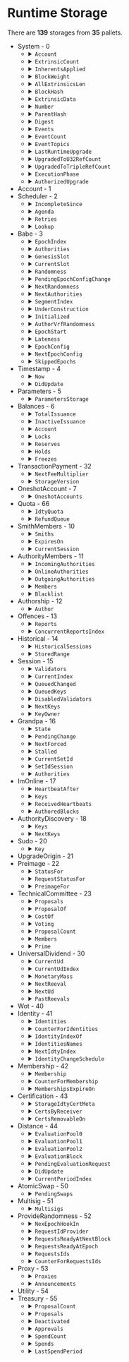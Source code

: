 # Runtime Storage

There are **139** storages from **35** pallets.

<ul>

<li>System - 0
<ul>

<li>
<details>
<summary>
<code>Account</code>
</summary>
 The full account information for a particular account ID.

```rust
key: sp_core::crypto::AccountId32
value: frame_system::AccountInfo<U32, pallet_duniter_account::types::AccountData<U64, U32>>
```

</details>
</li>

<li>
<details>
<summary>
<code>ExtrinsicCount</code>
</summary>
 Total extrinsics count for the current block.

```rust
value: Option<U32>
```

</details>
</li>

<li>
<details>
<summary>
<code>InherentsApplied</code>
</summary>
 Whether all inherents have been applied.

```rust
value: Bool
```

</details>
</li>

<li>
<details>
<summary>
<code>BlockWeight</code>
</summary>
 The current weight for the block.

```rust
value: frame_support::dispatch::PerDispatchClass<sp_weights::weight_v2::Weight>
```

</details>
</li>

<li>
<details>
<summary>
<code>AllExtrinsicsLen</code>
</summary>
 Total length (in bytes) for all extrinsics put together, for the current block.

```rust
value: Option<U32>
```

</details>
</li>

<li>
<details>
<summary>
<code>BlockHash</code>
</summary>
 Map of block numbers to block hashes.

```rust
key: U32
value: primitive_types::H256
```

</details>
</li>

<li>
<details>
<summary>
<code>ExtrinsicData</code>
</summary>
 Extrinsics data for the current block (maps an extrinsic's index to its data).

```rust
key: U32
value: Vec<U8>
```

</details>
</li>

<li>
<details>
<summary>
<code>Number</code>
</summary>
 The current block number being processed. Set by `execute_block`.

```rust
value: U32
```

</details>
</li>

<li>
<details>
<summary>
<code>ParentHash</code>
</summary>
 Hash of the previous block.

```rust
value: primitive_types::H256
```

</details>
</li>

<li>
<details>
<summary>
<code>Digest</code>
</summary>
 Digest of the current block, also part of the block header.

```rust
value: sp_runtime::generic::digest::Digest
```

</details>
</li>

<li>
<details>
<summary>
<code>Events</code>
</summary>
 Events deposited for the current block.

 NOTE: The item is unbound and should therefore never be read on chain.
 It could otherwise inflate the PoV size of a block.

 Events have a large in-memory size. Box the events to not go out-of-memory
 just in case someone still reads them from within the runtime.

```rust
value: Vec<frame_system::EventRecord<gdev_runtime::RuntimeEvent, primitive_types::H256>>
```

</details>
</li>

<li>
<details>
<summary>
<code>EventCount</code>
</summary>
 The number of events in the `Events<T>` list.

```rust
value: U32
```

</details>
</li>

<li>
<details>
<summary>
<code>EventTopics</code>
</summary>
 Mapping between a topic (represented by T::Hash) and a vector of indexes
 of events in the `<Events<T>>` list.

 All topic vectors have deterministic storage locations depending on the topic. This
 allows light-clients to leverage the changes trie storage tracking mechanism and
 in case of changes fetch the list of events of interest.

 The value has the type `(BlockNumberFor<T>, EventIndex)` because if we used only just
 the `EventIndex` then in case if the topic has the same contents on the next block
 no notification will be triggered thus the event might be lost.

```rust
key: primitive_types::H256
value: Vec<(U32, U32)>
```

</details>
</li>

<li>
<details>
<summary>
<code>LastRuntimeUpgrade</code>
</summary>
 Stores the `spec_version` and `spec_name` of when the last runtime upgrade happened.

```rust
value: Option<frame_system::LastRuntimeUpgradeInfo>
```

</details>
</li>

<li>
<details>
<summary>
<code>UpgradedToU32RefCount</code>
</summary>
 True if we have upgraded so that `type RefCount` is `u32`. False (default) if not.

```rust
value: Bool
```

</details>
</li>

<li>
<details>
<summary>
<code>UpgradedToTripleRefCount</code>
</summary>
 True if we have upgraded so that AccountInfo contains three types of `RefCount`. False
 (default) if not.

```rust
value: Bool
```

</details>
</li>

<li>
<details>
<summary>
<code>ExecutionPhase</code>
</summary>
 The execution phase of the block.

```rust
value: Option<frame_system::Phase>
```

</details>
</li>

<li>
<details>
<summary>
<code>AuthorizedUpgrade</code>
</summary>
 `Some` if a code upgrade has been authorized.

```rust
value: Option<frame_system::CodeUpgradeAuthorization<>>
```

</details>
</li>

</ul>
</li>

<li>Account - 1
<ul>

</ul>
</li>

<li>Scheduler - 2
<ul>

<li>
<details>
<summary>
<code>IncompleteSince</code>
</summary>


```rust
value: Option<U32>
```

</details>
</li>

<li>
<details>
<summary>
<code>Agenda</code>
</summary>
 Items to be executed, indexed by the block number that they should be executed on.

```rust
key: U32
value: bounded_collections::bounded_vec::BoundedVec<Option<pallet_scheduler::Scheduled<[U8; 32], frame_support::traits::preimages::Bounded<gdev_runtime::RuntimeCall, sp_runtime::traits::BlakeTwo256>, U32, gdev_runtime::OriginCaller, sp_core::crypto::AccountId32>>, >
```

</details>
</li>

<li>
<details>
<summary>
<code>Retries</code>
</summary>
 Retry configurations for items to be executed, indexed by task address.

```rust
key: (U32, U32)
value: pallet_scheduler::RetryConfig<U32>
```

</details>
</li>

<li>
<details>
<summary>
<code>Lookup</code>
</summary>
 Lookup from a name to the block number and index of the task.

 For v3 -> v4 the previously unbounded identities are Blake2-256 hashed to form the v4
 identities.

```rust
key: [U8; 32]
value: (U32, U32)
```

</details>
</li>

</ul>
</li>

<li>Babe - 3
<ul>

<li>
<details>
<summary>
<code>EpochIndex</code>
</summary>
 Current epoch index.

```rust
value: U64
```

</details>
</li>

<li>
<details>
<summary>
<code>Authorities</code>
</summary>
 Current epoch authorities.

```rust
value: bounded_collections::weak_bounded_vec::WeakBoundedVec<(sp_consensus_babe::app::Public, U64), >
```

</details>
</li>

<li>
<details>
<summary>
<code>GenesisSlot</code>
</summary>
 The slot at which the first epoch actually started. This is 0
 until the first block of the chain.

```rust
value: sp_consensus_slots::Slot
```

</details>
</li>

<li>
<details>
<summary>
<code>CurrentSlot</code>
</summary>
 Current slot number.

```rust
value: sp_consensus_slots::Slot
```

</details>
</li>

<li>
<details>
<summary>
<code>Randomness</code>
</summary>
 The epoch randomness for the *current* epoch.

 # Security

 This MUST NOT be used for gambling, as it can be influenced by a
 malicious validator in the short term. It MAY be used in many
 cryptographic protocols, however, so long as one remembers that this
 (like everything else on-chain) it is public. For example, it can be
 used where a number is needed that cannot have been chosen by an
 adversary, for purposes such as public-coin zero-knowledge proofs.

```rust
value: [U8; 32]
```

</details>
</li>

<li>
<details>
<summary>
<code>PendingEpochConfigChange</code>
</summary>
 Pending epoch configuration change that will be applied when the next epoch is enacted.

```rust
value: Option<sp_consensus_babe::digests::NextConfigDescriptor>
```

</details>
</li>

<li>
<details>
<summary>
<code>NextRandomness</code>
</summary>
 Next epoch randomness.

```rust
value: [U8; 32]
```

</details>
</li>

<li>
<details>
<summary>
<code>NextAuthorities</code>
</summary>
 Next epoch authorities.

```rust
value: bounded_collections::weak_bounded_vec::WeakBoundedVec<(sp_consensus_babe::app::Public, U64), >
```

</details>
</li>

<li>
<details>
<summary>
<code>SegmentIndex</code>
</summary>
 Randomness under construction.

 We make a trade-off between storage accesses and list length.
 We store the under-construction randomness in segments of up to
 `UNDER_CONSTRUCTION_SEGMENT_LENGTH`.

 Once a segment reaches this length, we begin the next one.
 We reset all segments and return to `0` at the beginning of every
 epoch.

```rust
value: U32
```

</details>
</li>

<li>
<details>
<summary>
<code>UnderConstruction</code>
</summary>
 TWOX-NOTE: `SegmentIndex` is an increasing integer, so this is okay.

```rust
key: U32
value: bounded_collections::bounded_vec::BoundedVec<[U8; 32], >
```

</details>
</li>

<li>
<details>
<summary>
<code>Initialized</code>
</summary>
 Temporary value (cleared at block finalization) which is `Some`
 if per-block initialization has already been called for current block.

```rust
value: Option<Option<sp_consensus_babe::digests::PreDigest>>
```

</details>
</li>

<li>
<details>
<summary>
<code>AuthorVrfRandomness</code>
</summary>
 This field should always be populated during block processing unless
 secondary plain slots are enabled (which don't contain a VRF output).

 It is set in `on_finalize`, before it will contain the value from the last block.

```rust
value: Option<[U8; 32]>
```

</details>
</li>

<li>
<details>
<summary>
<code>EpochStart</code>
</summary>
 The block numbers when the last and current epoch have started, respectively `N-1` and
 `N`.
 NOTE: We track this is in order to annotate the block number when a given pool of
 entropy was fixed (i.e. it was known to chain observers). Since epochs are defined in
 slots, which may be skipped, the block numbers may not line up with the slot numbers.

```rust
value: (U32, U32)
```

</details>
</li>

<li>
<details>
<summary>
<code>Lateness</code>
</summary>
 How late the current block is compared to its parent.

 This entry is populated as part of block execution and is cleaned up
 on block finalization. Querying this storage entry outside of block
 execution context should always yield zero.

```rust
value: U32
```

</details>
</li>

<li>
<details>
<summary>
<code>EpochConfig</code>
</summary>
 The configuration for the current epoch. Should never be `None` as it is initialized in
 genesis.

```rust
value: Option<sp_consensus_babe::BabeEpochConfiguration>
```

</details>
</li>

<li>
<details>
<summary>
<code>NextEpochConfig</code>
</summary>
 The configuration for the next epoch, `None` if the config will not change
 (you can fallback to `EpochConfig` instead in that case).

```rust
value: Option<sp_consensus_babe::BabeEpochConfiguration>
```

</details>
</li>

<li>
<details>
<summary>
<code>SkippedEpochs</code>
</summary>
 A list of the last 100 skipped epochs and the corresponding session index
 when the epoch was skipped.

 This is only used for validating equivocation proofs. An equivocation proof
 must contains a key-ownership proof for a given session, therefore we need a
 way to tie together sessions and epoch indices, i.e. we need to validate that
 a validator was the owner of a given key on a given session, and what the
 active epoch index was during that session.

```rust
value: bounded_collections::bounded_vec::BoundedVec<(U64, U32), >
```

</details>
</li>

</ul>
</li>

<li>Timestamp - 4
<ul>

<li>
<details>
<summary>
<code>Now</code>
</summary>
 The current time for the current block.

```rust
value: U64
```

</details>
</li>

<li>
<details>
<summary>
<code>DidUpdate</code>
</summary>
 Whether the timestamp has been updated in this block.

 This value is updated to `true` upon successful submission of a timestamp by a node.
 It is then checked at the end of each block execution in the `on_finalize` hook.

```rust
value: Bool
```

</details>
</li>

</ul>
</li>

<li>Parameters - 5
<ul>

<li>
<details>
<summary>
<code>ParametersStorage</code>
</summary>


```rust
value: pallet_duniter_test_parameters::types::Parameters<U32, U32, U64, U32>
```

</details>
</li>

</ul>
</li>

<li>Balances - 6
<ul>

<li>
<details>
<summary>
<code>TotalIssuance</code>
</summary>
 The total units issued in the system.

```rust
value: U64
```

</details>
</li>

<li>
<details>
<summary>
<code>InactiveIssuance</code>
</summary>
 The total units of outstanding deactivated balance in the system.

```rust
value: U64
```

</details>
</li>

<li>
<details>
<summary>
<code>Account</code>
</summary>
 The Balances pallet example of storing the balance of an account.

 # Example

 ```nocompile
  impl pallet_balances::Config for Runtime {
    type AccountStore = StorageMapShim<Self::Account<Runtime>, frame_system::Provider<Runtime>, AccountId, Self::AccountData<Balance>>
  }
 ```

 You can also store the balance of an account in the `System` pallet.

 # Example

 ```nocompile
  impl pallet_balances::Config for Runtime {
   type AccountStore = System
  }
 ```

 But this comes with tradeoffs, storing account balances in the system pallet stores
 `frame_system` data alongside the account data contrary to storing account balances in the
 `Balances` pallet, which uses a `StorageMap` to store balances data only.
 NOTE: This is only used in the case that this pallet is used to store balances.

```rust
key: sp_core::crypto::AccountId32
value: pallet_balances::types::AccountData<U64>
```

</details>
</li>

<li>
<details>
<summary>
<code>Locks</code>
</summary>
 Any liquidity locks on some account balances.
 NOTE: Should only be accessed when setting, changing and freeing a lock.

 Use of locks is deprecated in favour of freezes. See `https://github.com/paritytech/substrate/pull/12951/`

```rust
key: sp_core::crypto::AccountId32
value: bounded_collections::weak_bounded_vec::WeakBoundedVec<pallet_balances::types::BalanceLock<U64>, >
```

</details>
</li>

<li>
<details>
<summary>
<code>Reserves</code>
</summary>
 Named reserves on some account balances.

 Use of reserves is deprecated in favour of holds. See `https://github.com/paritytech/substrate/pull/12951/`

```rust
key: sp_core::crypto::AccountId32
value: bounded_collections::bounded_vec::BoundedVec<pallet_balances::types::ReserveData<[U8; 8], U64>, >
```

</details>
</li>

<li>
<details>
<summary>
<code>Holds</code>
</summary>
 Holds on account balances.

```rust
key: sp_core::crypto::AccountId32
value: bounded_collections::bounded_vec::BoundedVec<frame_support::traits::tokens::misc::IdAmount<gdev_runtime::RuntimeHoldReason, U64>, >
```

</details>
</li>

<li>
<details>
<summary>
<code>Freezes</code>
</summary>
 Freeze locks on account balances.

```rust
key: sp_core::crypto::AccountId32
value: bounded_collections::bounded_vec::BoundedVec<frame_support::traits::tokens::misc::IdAmount<(), U64>, >
```

</details>
</li>

</ul>
</li>

<li>TransactionPayment - 32
<ul>

<li>
<details>
<summary>
<code>NextFeeMultiplier</code>
</summary>


```rust
value: sp_arithmetic::fixed_point::FixedU128
```

</details>
</li>

<li>
<details>
<summary>
<code>StorageVersion</code>
</summary>


```rust
value: pallet_transaction_payment::Releases
```

</details>
</li>

</ul>
</li>

<li>OneshotAccount - 7
<ul>

<li>
<details>
<summary>
<code>OneshotAccounts</code>
</summary>
 The balance for each oneshot account.

```rust
key: sp_core::crypto::AccountId32
value: U64
```

</details>
</li>

</ul>
</li>

<li>Quota - 66
<ul>

<li>
<details>
<summary>
<code>IdtyQuota</code>
</summary>
 The quota for each identity.

```rust
key: U32
value: pallet_quota::pallet::Quota<U32, U64>
```

</details>
</li>

<li>
<details>
<summary>
<code>RefundQueue</code>
</summary>
 The fees waiting to be refunded.

```rust
value: bounded_collections::bounded_vec::BoundedVec<pallet_quota::pallet::Refund<sp_core::crypto::AccountId32, U32, U64>, >
```

</details>
</li>

</ul>
</li>

<li>SmithMembers - 10
<ul>

<li>
<details>
<summary>
<code>Smiths</code>
</summary>
 The Smith metadata for each identity.

```rust
key: U32
value: pallet_smith_members::types::SmithMeta<U32>
```

</details>
</li>

<li>
<details>
<summary>
<code>ExpiresOn</code>
</summary>
 The indexes of Smith to remove at a given session.

```rust
key: U32
value: Vec<U32>
```

</details>
</li>

<li>
<details>
<summary>
<code>CurrentSession</code>
</summary>
 The current session index.

```rust
value: U32
```

</details>
</li>

</ul>
</li>

<li>AuthorityMembers - 11
<ul>

<li>
<details>
<summary>
<code>IncomingAuthorities</code>
</summary>
 The incoming authorities.

```rust
value: Vec<U32>
```

</details>
</li>

<li>
<details>
<summary>
<code>OnlineAuthorities</code>
</summary>
 The online authorities.

```rust
value: Vec<U32>
```

</details>
</li>

<li>
<details>
<summary>
<code>OutgoingAuthorities</code>
</summary>
 The outgoing authorities.

```rust
value: Vec<U32>
```

</details>
</li>

<li>
<details>
<summary>
<code>Members</code>
</summary>
 The member data.

```rust
key: U32
value: pallet_authority_members::types::MemberData<sp_core::crypto::AccountId32>
```

</details>
</li>

<li>
<details>
<summary>
<code>Blacklist</code>
</summary>
 The blacklisted authorities.

```rust
value: Vec<U32>
```

</details>
</li>

</ul>
</li>

<li>Authorship - 12
<ul>

<li>
<details>
<summary>
<code>Author</code>
</summary>
 Author of current block.

```rust
value: Option<sp_core::crypto::AccountId32>
```

</details>
</li>

</ul>
</li>

<li>Offences - 13
<ul>

<li>
<details>
<summary>
<code>Reports</code>
</summary>
 The primary structure that holds all offence records keyed by report identifiers.

```rust
key: primitive_types::H256
value: sp_staking::offence::OffenceDetails<sp_core::crypto::AccountId32, (sp_core::crypto::AccountId32, common_runtime::entities::ValidatorFullIdentification)>
```

</details>
</li>

<li>
<details>
<summary>
<code>ConcurrentReportsIndex</code>
</summary>
 A vector of reports of the same kind that happened at the same time slot.

```rust
key: ([U8; 16], Vec<U8>)
value: Vec<primitive_types::H256>
```

</details>
</li>

</ul>
</li>

<li>Historical - 14
<ul>

<li>
<details>
<summary>
<code>HistoricalSessions</code>
</summary>
 Mapping from historical session indices to session-data root hash and validator count.

```rust
key: U32
value: (primitive_types::H256, U32)
```

</details>
</li>

<li>
<details>
<summary>
<code>StoredRange</code>
</summary>
 The range of historical sessions we store. [first, last)

```rust
value: Option<(U32, U32)>
```

</details>
</li>

</ul>
</li>

<li>Session - 15
<ul>

<li>
<details>
<summary>
<code>Validators</code>
</summary>
 The current set of validators.

```rust
value: Vec<sp_core::crypto::AccountId32>
```

</details>
</li>

<li>
<details>
<summary>
<code>CurrentIndex</code>
</summary>
 Current index of the session.

```rust
value: U32
```

</details>
</li>

<li>
<details>
<summary>
<code>QueuedChanged</code>
</summary>
 True if the underlying economic identities or weighting behind the validators
 has changed in the queued validator set.

```rust
value: Bool
```

</details>
</li>

<li>
<details>
<summary>
<code>QueuedKeys</code>
</summary>
 The queued keys for the next session. When the next session begins, these keys
 will be used to determine the validator's session keys.

```rust
value: Vec<(sp_core::crypto::AccountId32, gdev_runtime::opaque::SessionKeys)>
```

</details>
</li>

<li>
<details>
<summary>
<code>DisabledValidators</code>
</summary>
 Indices of disabled validators.

 The vec is always kept sorted so that we can find whether a given validator is
 disabled using binary search. It gets cleared when `on_session_ending` returns
 a new set of identities.

```rust
value: Vec<U32>
```

</details>
</li>

<li>
<details>
<summary>
<code>NextKeys</code>
</summary>
 The next session keys for a validator.

```rust
key: sp_core::crypto::AccountId32
value: gdev_runtime::opaque::SessionKeys
```

</details>
</li>

<li>
<details>
<summary>
<code>KeyOwner</code>
</summary>
 The owner of a key. The key is the `KeyTypeId` + the encoded key.

```rust
key: (sp_core::crypto::KeyTypeId, Vec<U8>)
value: sp_core::crypto::AccountId32
```

</details>
</li>

</ul>
</li>

<li>Grandpa - 16
<ul>

<li>
<details>
<summary>
<code>State</code>
</summary>
 State of the current authority set.

```rust
value: pallet_grandpa::StoredState<U32>
```

</details>
</li>

<li>
<details>
<summary>
<code>PendingChange</code>
</summary>
 Pending change: (signaled at, scheduled change).

```rust
value: Option<pallet_grandpa::StoredPendingChange<U32, >>
```

</details>
</li>

<li>
<details>
<summary>
<code>NextForced</code>
</summary>
 next block number where we can force a change.

```rust
value: Option<U32>
```

</details>
</li>

<li>
<details>
<summary>
<code>Stalled</code>
</summary>
 `true` if we are currently stalled.

```rust
value: Option<(U32, U32)>
```

</details>
</li>

<li>
<details>
<summary>
<code>CurrentSetId</code>
</summary>
 The number of changes (both in terms of keys and underlying economic responsibilities)
 in the "set" of Grandpa validators from genesis.

```rust
value: U64
```

</details>
</li>

<li>
<details>
<summary>
<code>SetIdSession</code>
</summary>
 A mapping from grandpa set ID to the index of the *most recent* session for which its
 members were responsible.

 This is only used for validating equivocation proofs. An equivocation proof must
 contains a key-ownership proof for a given session, therefore we need a way to tie
 together sessions and GRANDPA set ids, i.e. we need to validate that a validator
 was the owner of a given key on a given session, and what the active set ID was
 during that session.

 TWOX-NOTE: `SetId` is not under user control.

```rust
key: U64
value: U32
```

</details>
</li>

<li>
<details>
<summary>
<code>Authorities</code>
</summary>
 The current list of authorities.

```rust
value: bounded_collections::weak_bounded_vec::WeakBoundedVec<(sp_consensus_grandpa::app::Public, U64), >
```

</details>
</li>

</ul>
</li>

<li>ImOnline - 17
<ul>

<li>
<details>
<summary>
<code>HeartbeatAfter</code>
</summary>
 The block number after which it's ok to send heartbeats in the current
 session.

 At the beginning of each session we set this to a value that should fall
 roughly in the middle of the session duration. The idea is to first wait for
 the validators to produce a block in the current session, so that the
 heartbeat later on will not be necessary.

 This value will only be used as a fallback if we fail to get a proper session
 progress estimate from `NextSessionRotation`, as those estimates should be
 more accurate then the value we calculate for `HeartbeatAfter`.

```rust
value: U32
```

</details>
</li>

<li>
<details>
<summary>
<code>Keys</code>
</summary>
 The current set of keys that may issue a heartbeat.

```rust
value: bounded_collections::weak_bounded_vec::WeakBoundedVec<pallet_im_online::sr25519::app_sr25519::Public, >
```

</details>
</li>

<li>
<details>
<summary>
<code>ReceivedHeartbeats</code>
</summary>
 For each session index, we keep a mapping of `SessionIndex` and `AuthIndex`.

```rust
key: (U32, U32)
value: Bool
```

</details>
</li>

<li>
<details>
<summary>
<code>AuthoredBlocks</code>
</summary>
 For each session index, we keep a mapping of `ValidatorId<T>` to the
 number of blocks authored by the given authority.

```rust
key: (U32, sp_core::crypto::AccountId32)
value: U32
```

</details>
</li>

</ul>
</li>

<li>AuthorityDiscovery - 18
<ul>

<li>
<details>
<summary>
<code>Keys</code>
</summary>
 Keys of the current authority set.

```rust
value: bounded_collections::weak_bounded_vec::WeakBoundedVec<sp_authority_discovery::app::Public, >
```

</details>
</li>

<li>
<details>
<summary>
<code>NextKeys</code>
</summary>
 Keys of the next authority set.

```rust
value: bounded_collections::weak_bounded_vec::WeakBoundedVec<sp_authority_discovery::app::Public, >
```

</details>
</li>

</ul>
</li>

<li>Sudo - 20
<ul>

<li>
<details>
<summary>
<code>Key</code>
</summary>
 The `AccountId` of the sudo key.

```rust
value: Option<sp_core::crypto::AccountId32>
```

</details>
</li>

</ul>
</li>

<li>UpgradeOrigin - 21
<ul>

</ul>
</li>

<li>Preimage - 22
<ul>

<li>
<details>
<summary>
<code>StatusFor</code>
</summary>
 The request status of a given hash.

```rust
key: primitive_types::H256
value: pallet_preimage::OldRequestStatus<sp_core::crypto::AccountId32, U64>
```

</details>
</li>

<li>
<details>
<summary>
<code>RequestStatusFor</code>
</summary>
 The request status of a given hash.

```rust
key: primitive_types::H256
value: pallet_preimage::RequestStatus<sp_core::crypto::AccountId32, ()>
```

</details>
</li>

<li>
<details>
<summary>
<code>PreimageFor</code>
</summary>


```rust
key: (primitive_types::H256, U32)
value: bounded_collections::bounded_vec::BoundedVec<U8, >
```

</details>
</li>

</ul>
</li>

<li>TechnicalCommittee - 23
<ul>

<li>
<details>
<summary>
<code>Proposals</code>
</summary>
 The hashes of the active proposals.

```rust
value: bounded_collections::bounded_vec::BoundedVec<primitive_types::H256, >
```

</details>
</li>

<li>
<details>
<summary>
<code>ProposalOf</code>
</summary>
 Actual proposal for a given hash, if it's current.

```rust
key: primitive_types::H256
value: gdev_runtime::RuntimeCall
```

</details>
</li>

<li>
<details>
<summary>
<code>CostOf</code>
</summary>
 Consideration cost created for publishing and storing a proposal.

 Determined by [Config::Consideration] and may be not present for certain proposals (e.g. if
 the proposal count at the time of creation was below threshold N).

```rust
key: primitive_types::H256
value: (sp_core::crypto::AccountId32, ())
```

</details>
</li>

<li>
<details>
<summary>
<code>Voting</code>
</summary>
 Votes on a given proposal, if it is ongoing.

```rust
key: primitive_types::H256
value: pallet_collective::Votes<sp_core::crypto::AccountId32, U32>
```

</details>
</li>

<li>
<details>
<summary>
<code>ProposalCount</code>
</summary>
 Proposals so far.

```rust
value: U32
```

</details>
</li>

<li>
<details>
<summary>
<code>Members</code>
</summary>
 The current members of the collective. This is stored sorted (just by value).

```rust
value: Vec<sp_core::crypto::AccountId32>
```

</details>
</li>

<li>
<details>
<summary>
<code>Prime</code>
</summary>
 The prime member that helps determine the default vote behavior in case of abstentions.

```rust
value: Option<sp_core::crypto::AccountId32>
```

</details>
</li>

</ul>
</li>

<li>UniversalDividend - 30
<ul>

<li>
<details>
<summary>
<code>CurrentUd</code>
</summary>
 The current Universal Dividend value.

```rust
value: U64
```

</details>
</li>

<li>
<details>
<summary>
<code>CurrentUdIndex</code>
</summary>
 The current Universal Dividend index.

```rust
value: U16
```

</details>
</li>

<li>
<details>
<summary>
<code>MonetaryMass</code>
</summary>
 The total quantity of money created by Universal Dividend, excluding potential money destruction.

```rust
value: U64
```

</details>
</li>

<li>
<details>
<summary>
<code>NextReeval</code>
</summary>
 The next Universal Dividend re-evaluation.

```rust
value: Option<U64>
```

</details>
</li>

<li>
<details>
<summary>
<code>NextUd</code>
</summary>
 The next Universal Dividend creation.

```rust
value: Option<U64>
```

</details>
</li>

<li>
<details>
<summary>
<code>PastReevals</code>
</summary>
 The past Universal Dividend re-evaluations.

```rust
value: bounded_collections::bounded_vec::BoundedVec<(U16, U64), >
```

</details>
</li>

</ul>
</li>

<li>Wot - 40
<ul>

</ul>
</li>

<li>Identity - 41
<ul>

<li>
<details>
<summary>
<code>Identities</code>
</summary>
 The identity value for each identity.

```rust
key: U32
value: pallet_identity::types::IdtyValue<U32, sp_core::crypto::AccountId32, common_runtime::entities::IdtyData>
```

</details>
</li>

<li>
<details>
<summary>
<code>CounterForIdentities</code>
</summary>
Counter for the related counted storage map

```rust
value: U32
```

</details>
</li>

<li>
<details>
<summary>
<code>IdentityIndexOf</code>
</summary>
 The identity associated with each account.

```rust
key: sp_core::crypto::AccountId32
value: U32
```

</details>
</li>

<li>
<details>
<summary>
<code>IdentitiesNames</code>
</summary>
 The name associated with each identity.

```rust
key: pallet_identity::types::IdtyName
value: U32
```

</details>
</li>

<li>
<details>
<summary>
<code>NextIdtyIndex</code>
</summary>
 The identity index to assign to the next created identity.

```rust
value: U32
```

</details>
</li>

<li>
<details>
<summary>
<code>IdentityChangeSchedule</code>
</summary>
 The identities to remove at a given block.

```rust
key: U32
value: Vec<U32>
```

</details>
</li>

</ul>
</li>

<li>Membership - 42
<ul>

<li>
<details>
<summary>
<code>Membership</code>
</summary>
 The membership data for each identity.

```rust
key: U32
value: sp_membership::MembershipData<U32>
```

</details>
</li>

<li>
<details>
<summary>
<code>CounterForMembership</code>
</summary>
Counter for the related counted storage map

```rust
value: U32
```

</details>
</li>

<li>
<details>
<summary>
<code>MembershipsExpireOn</code>
</summary>
 The identities of memberships to expire at a given block.

```rust
key: U32
value: Vec<U32>
```

</details>
</li>

</ul>
</li>

<li>Certification - 43
<ul>

<li>
<details>
<summary>
<code>StorageIdtyCertMeta</code>
</summary>
 The certification metadata for each issuer.

```rust
key: U32
value: pallet_certification::types::IdtyCertMeta<U32>
```

</details>
</li>

<li>
<details>
<summary>
<code>CertsByReceiver</code>
</summary>
 The certifications for each receiver.

```rust
key: U32
value: Vec<(U32, U32)>
```

</details>
</li>

<li>
<details>
<summary>
<code>CertsRemovableOn</code>
</summary>
 The certifications that should expire at a given block.

```rust
key: U32
value: Vec<(U32, U32)>
```

</details>
</li>

</ul>
</li>

<li>Distance - 44
<ul>

<li>
<details>
<summary>
<code>EvaluationPool0</code>
</summary>
 The first evaluation pool for distance evaluation queuing identities to evaluate for a given
 evaluator account.

```rust
value: pallet_distance::types::EvaluationPool<sp_core::crypto::AccountId32, U32>
```

</details>
</li>

<li>
<details>
<summary>
<code>EvaluationPool1</code>
</summary>
 The second evaluation pool for distance evaluation queuing identities to evaluate for a given
 evaluator account.

```rust
value: pallet_distance::types::EvaluationPool<sp_core::crypto::AccountId32, U32>
```

</details>
</li>

<li>
<details>
<summary>
<code>EvaluationPool2</code>
</summary>
 The third evaluation pool for distance evaluation queuing identities to evaluate for a given
 evaluator account.

```rust
value: pallet_distance::types::EvaluationPool<sp_core::crypto::AccountId32, U32>
```

</details>
</li>

<li>
<details>
<summary>
<code>EvaluationBlock</code>
</summary>
 The block at which the distance is evaluated.

```rust
value: primitive_types::H256
```

</details>
</li>

<li>
<details>
<summary>
<code>PendingEvaluationRequest</code>
</summary>
 The pending evaluation requesters.

```rust
key: U32
value: sp_core::crypto::AccountId32
```

</details>
</li>

<li>
<details>
<summary>
<code>DidUpdate</code>
</summary>
 Store if the evaluation was updated in this block.

```rust
value: Bool
```

</details>
</li>

<li>
<details>
<summary>
<code>CurrentPeriodIndex</code>
</summary>
 The current evaluation period index.

```rust
value: U32
```

</details>
</li>

</ul>
</li>

<li>AtomicSwap - 50
<ul>

<li>
<details>
<summary>
<code>PendingSwaps</code>
</summary>


```rust
key: (sp_core::crypto::AccountId32, [U8; 32])
value: pallet_atomic_swap::PendingSwap<>
```

</details>
</li>

</ul>
</li>

<li>Multisig - 51
<ul>

<li>
<details>
<summary>
<code>Multisigs</code>
</summary>
 The set of open multisig operations.

```rust
key: (sp_core::crypto::AccountId32, [U8; 32])
value: pallet_multisig::Multisig<U32, U64, sp_core::crypto::AccountId32, >
```

</details>
</li>

</ul>
</li>

<li>ProvideRandomness - 52
<ul>

<li>
<details>
<summary>
<code>NexEpochHookIn</code>
</summary>
 The number of blocks before the next epoch.

```rust
value: U8
```

</details>
</li>

<li>
<details>
<summary>
<code>RequestIdProvider</code>
</summary>
 The request ID.

```rust
value: U64
```

</details>
</li>

<li>
<details>
<summary>
<code>RequestsReadyAtNextBlock</code>
</summary>
 The requests that will be fulfilled at the next block.

```rust
value: Vec<pallet_provide_randomness::types::Request>
```

</details>
</li>

<li>
<details>
<summary>
<code>RequestsReadyAtEpoch</code>
</summary>
 The requests that will be fulfilled at the next epoch.

```rust
key: U64
value: Vec<pallet_provide_randomness::types::Request>
```

</details>
</li>

<li>
<details>
<summary>
<code>RequestsIds</code>
</summary>
 The requests being processed.

```rust
key: U64
value: ()
```

</details>
</li>

<li>
<details>
<summary>
<code>CounterForRequestsIds</code>
</summary>
Counter for the related counted storage map

```rust
value: U32
```

</details>
</li>

</ul>
</li>

<li>Proxy - 53
<ul>

<li>
<details>
<summary>
<code>Proxies</code>
</summary>
 The set of account proxies. Maps the account which has delegated to the accounts
 which are being delegated to, together with the amount held on deposit.

```rust
key: sp_core::crypto::AccountId32
value: (bounded_collections::bounded_vec::BoundedVec<pallet_proxy::ProxyDefinition<sp_core::crypto::AccountId32, gdev_runtime::ProxyType, U32>, >, U64)
```

</details>
</li>

<li>
<details>
<summary>
<code>Announcements</code>
</summary>
 The announcements made by the proxy (key).

```rust
key: sp_core::crypto::AccountId32
value: (bounded_collections::bounded_vec::BoundedVec<pallet_proxy::Announcement<sp_core::crypto::AccountId32, primitive_types::H256, U32>, >, U64)
```

</details>
</li>

</ul>
</li>

<li>Utility - 54
<ul>

</ul>
</li>

<li>Treasury - 55
<ul>

<li>
<details>
<summary>
<code>ProposalCount</code>
</summary>
 DEPRECATED: associated with `spend_local` call and will be removed in May 2025.
 Refer to <https://github.com/paritytech/polkadot-sdk/pull/5961> for migration to `spend`.

 Number of proposals that have been made.

```rust
value: U32
```

</details>
</li>

<li>
<details>
<summary>
<code>Proposals</code>
</summary>
 DEPRECATED: associated with `spend_local` call and will be removed in May 2025.
 Refer to <https://github.com/paritytech/polkadot-sdk/pull/5961> for migration to `spend`.

 Proposals that have been made.

```rust
key: U32
value: pallet_treasury::Proposal<sp_core::crypto::AccountId32, U64>
```

</details>
</li>

<li>
<details>
<summary>
<code>Deactivated</code>
</summary>
 The amount which has been reported as inactive to Currency.

```rust
value: U64
```

</details>
</li>

<li>
<details>
<summary>
<code>Approvals</code>
</summary>
 DEPRECATED: associated with `spend_local` call and will be removed in May 2025.
 Refer to <https://github.com/paritytech/polkadot-sdk/pull/5961> for migration to `spend`.

 Proposal indices that have been approved but not yet awarded.

```rust
value: bounded_collections::bounded_vec::BoundedVec<U32, >
```

</details>
</li>

<li>
<details>
<summary>
<code>SpendCount</code>
</summary>
 The count of spends that have been made.

```rust
value: U32
```

</details>
</li>

<li>
<details>
<summary>
<code>Spends</code>
</summary>
 Spends that have been approved and being processed.

```rust
key: U32
value: pallet_treasury::SpendStatus<(), U64, sp_core::crypto::AccountId32, U32, ()>
```

</details>
</li>

<li>
<details>
<summary>
<code>LastSpendPeriod</code>
</summary>
 The blocknumber for the last triggered spend period.

```rust
value: Option<U32>
```

</details>
</li>

</ul>
</li>

</ul>
